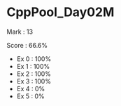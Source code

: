 # CppPool_Day02M

Mark : 13

Score : 66.6%

- Ex 0 : 100%
- Ex 1 : 100%
- Ex 2 : 100%
- Ex 3 : 100%
- Ex 4 : 0%
- Ex 5 : 0%
